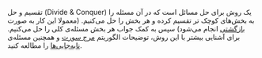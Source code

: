 تقسیم و حل (Divide & Conquer) یک روش برای حل مسائل است که در آن مسئله را به بخش‌های کوچک تر تقسیم کرده و هر بخش را حل می‌کنیم. (معمولا این کار به صورت [بازگشتی](/Shaazzz-Guide/Level1/recursive/) انجام می‌شود) سپس به کمک جواب هر بخش مسئله‌ی کلی را حل می‌کنیم. برای آشنایی بیشتر با این روش، توضیحات الگوریتم [مرج سورت](/Shaazzz-Guide/Level1/sort/#_14) و همچنین مسئله‌ی [نابه‌جایی‌ها](/Shaazzz-Guide/Level1/sort/#_18) را مطالعه کنید.
